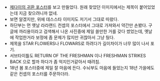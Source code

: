- [제다이의 귀환 포스터](https://www.google.com/url?sa=i&source=images&cd=&cad=rja&uact=8&ved=2ahUKEwjkqba5z_HeAhWKvbwKHenIDQYQjhx6BAgBEAM&url=https%3A%2F%2Fco.pinterest.com%2Fpin%2F639863059532399148%2F&psig=AOvVaw1G4NQ6zipwdhljA-wWx4mv&ust=1543306654910293)를 보고 만들었다. 원래 찾았던 이미지에서는 제목이 붙어있었는데 지금 찾으려니까 없네. 
- 보면 알겠지만, 위에 데스스타 이미지도 저기서 그대로 따왔다.
- 하단부는 먼 옛날 라라랜드 컨셉의 포스터에서 그대로 가져와서 약간만 손봤다. 구글에 까리용이라고 검색해서 나온 사진중에 제일 쓸만한 거를 갖다 썼었는데, 옛날에 작업한거라 보정에 좀 문제가 많지만 귀찮아서 그냥 뒀다.
- 제목을 STAR FLOWERS나 FLOWARS로 하려다가 길이차이가 너무 많이 나서 포기.
- 서브타이틀도 RETURN OF THE FRESHMAN 이나 FRESHMAN STRIKES BACK 으로 할까 하다가 좀 억지인거같아서  때려침.
- 18년 봄 포스터중에 제일 잘 마음에 든다. 수뇌부도 마음에 들었는지 18년 가을에도 같은 컨셉의 포스터를 주문하더라.